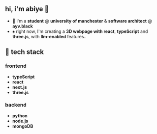 ## hi, i'm abiye 📓

- 👤 i'm a **student** @ **university of manchester** & **software architect** @ **ayv.black**
- ♠️ right now, I'm creating a **3D webpage with react**, **typeScript** and **three.js**, with **llm-enabled** features..

## 👾 tech stack

### frontend
- **typeScript**
- **react**
- **next.js**
- **three.js**

### backend
- **python**
- **node.js**
- **mongoDB**
